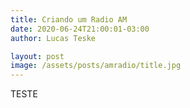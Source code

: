 ```yaml
---
title: Criando um Radio AM
date: 2020-06-24T21:00:01-03:00
author: Lucas Teske

layout: post
image: /assets/posts/amradio/title.jpg
---
```



TESTE